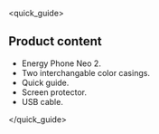 <quick_guide>
## Product content

* Energy Phone Neo 2.
* Two interchangable color casings.
* Quick guide.
* Screen protector.
* USB cable.

</quick_guide>

